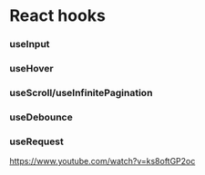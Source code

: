 # React hooks

### useInput
### useHover
### useScroll/useInfinitePagination
### useDebounce
### useRequest

https://www.youtube.com/watch?v=ks8oftGP2oc
